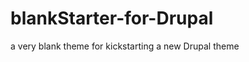 blankStarter-for-Drupal
=======================

a very blank theme for kickstarting a new Drupal theme